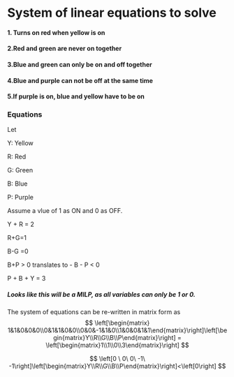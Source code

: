 # System of linear equations to solve

#### 1. Turns on red when yellow is on

#### 2.Red and green are never on together

#### 3.Blue and green can only be on and off together

#### 4.Blue and purple can not be off at the same time

#### 5.If purple is on, blue and yellow have to be on

### Equations

Let 

Y: Yellow

R: Red

G: Green

B: Blue

P: Purple



Assume a vlue of 1 as ON and 0 as OFF.

Y + R = 2

R+G=1

B-G =0

B+P  > 0 translates to - B - P < 0

P + B + Y = 3

##### Looks like this will be a MILP, as all variables can only be 1 or 0.

The system of equations can be re-written in matrix form as
$$
\left[\begin{matrix}  1&1&0&0&0\\0&1&1&0&0\\0&0&-1&1&0\\1&0&0&1&1\end{matrix}\right]\left[\begin{matrix}Y\\R\\G\\B\\P\end{matrix}\right] = \left[\begin{matrix}1\\1\\0\\3\end{matrix}\right]
$$

$$
\left[0 \ 0\ 0\ -1\ -1\right]\left[\begin{matrix}Y\\R\\G\\B\\P\end{matrix}\right]<\left[0\right]
$$

